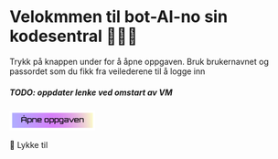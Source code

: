 # Velokmmen til bot-AI-no sin kodesentral 👩🏽‍💻

Trykk på knappen under for å åpne oppgaven. 
Bruk brukernavnet og passordet som du fikk fra veilederene til å logge inn 

##### TODO: oppdater lenke ved omstart av VM

[<img src="img/btn.svg" width="150"/>](http://34.34.138.180:8888/hub/user-redirect/git-pull?repo=https%3A%2F%2Fgithub.com%2FBoitanoAS%2Ftenk-camp-2023&urlpath=tree%2Ftenk-camp-2023%2FTENK_workshop.ipynb&branch=main)

🚀 Lykke til 

